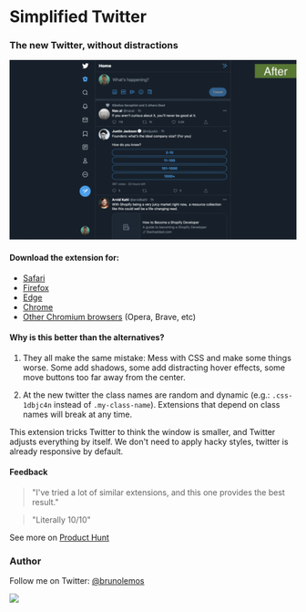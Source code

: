 # Simplified Twitter

### The new Twitter, without distractions

[![simplified-twitter-comparison-gif](./assets/screenshot.gif)](https://twitter.com/brunolemos/status/1154309740694003713?s=20)

#### Download the extension for:

- [Safari](https://apps.apple.com/app/id1479307973?mt=12)
- [Firefox](https://addons.mozilla.org/en-US/firefox/addon/simplified-twitter/)
- [Edge](https://microsoftedge.microsoft.com/addons/detail/simplified-twitter/ngkkffooahinlplicbokppbmhmdglken)
- [Chrome](https://chrome.google.com/webstore/detail/simplified-twitter/kfopmjhmejbgomgeajemgpgpbckpoopg)
- [Other Chromium browsers](https://github.com/brunolemos/simplified-twitter/raw/master/chrome/simplified-twitter-extension.crx) (Opera, Brave, etc)

#### Why is this better than the alternatives?

1. They all make the same mistake: Mess with CSS and make some things worse. Some add shadows, some add distracting hover effects, some move buttons too far away from the center.

2. At the new twitter the class names are random and dynamic (e.g.: `.css-1dbjc4n` instead of `.my-class-name`). Extensions that depend on class names will break at any time.

This extension tricks Twitter to think the window is smaller, and Twitter adjusts everything by itself. We don't need to apply hacky styles, twitter is already responsive by default.

#### Feedback

> "I've tried a lot of similar extensions, and this one provides the best result."

> "Literally 10/10"

See more on [Product Hunt](https://www.producthunt.com/posts/simplified-twitter)

### Author

Follow me on Twitter: [@brunolemos](https://twitter.com/brunolemos)

<a href="https://twitter.com/brunolemos" target="_blank"><img src="https://github.com/brunolemos.png?size=200" height="100" /></a>
